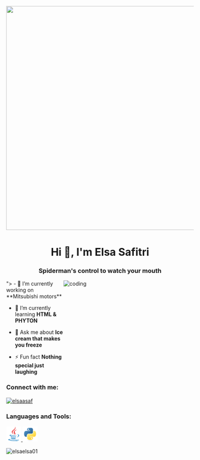 <p align = "center"> <img src="https://user-images.githubusercontent.com/126873071/224061638-86c4806a-df18-4d90-bfe4-df831ad6b60f.jpeg" height="600" width="1300"></p>
<h1 align="center">Hi 👋, I'm Elsa Safitri</h1>
<h3 align="center">Spiderman's control to watch your mouth</h3>
<img align ="right" alt="coding" width="350" src ="https://user-images.githubusercontent.com/126873071/224066161-d5d1bbf9-4d8d-4904-858f-7a06c5bd6678.gif" height="350">
">
- 🔭 I’m currently working on **Mitsubishi motors**

- 🌱 I’m currently learning **HTML & PHYTON**

- 💬 Ask me about **Ice cream that makes you freeze**

- ⚡ Fun fact **Nothing special just laughing**

<h3 align="left">Connect with me:</h3>
<p align="left">
<a href="https://instagram.com/elsaasaf" target="blank"><img align="center" src="https://raw.githubusercontent.com/rahuldkjain/github-profile-readme-generator/master/src/images/icons/Social/instagram.svg" alt="elsaasaf" height="30" width="40" /></a>
</p>

<h3 align="left">Languages and Tools:</h3>
<p align="left"> <a href="https://www.java.com" target="_blank" rel="noreferrer"> <img src="https://raw.githubusercontent.com/devicons/devicon/master/icons/java/java-original.svg" alt="java" width="40" height="40"/> </a> <a href="https://www.python.org" target="_blank" rel="noreferrer"> <img src="https://raw.githubusercontent.com/devicons/devicon/master/icons/python/python-original.svg" alt="python" width="40" height="40"/> </a> </p>

<p><img align="center" src="https://github-readme-streak-stats.herokuapp.com/?user=elsaelsa01&" alt="elsaelsa01" /></p>
